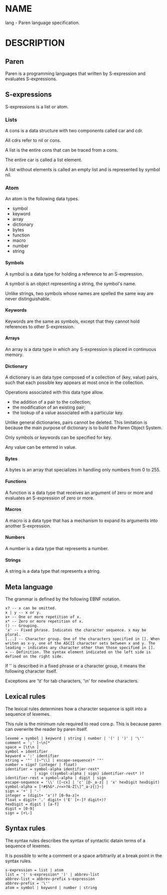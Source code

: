 # NAME
lang - Paren language specification.

# DESCRIPTION
## Paren
Paren is a programming languages that written by S-expression and evaluates S-expressions.

## S-expressions
S-expressions is a list or atom.

### Lists
A cons is a data structure with two components called car and cdr.

All cdrs refer to nil or cons.

A list is the entire cons that can be traced from a cons.

The entire car is called a list element.

A list without elements is called an empty list and is represented by symbol nil.

### Atom
An atom is the following data types.

- symbol
- keyword
- array
- dictionary
- bytes
- function
- macro
- number
- string

#### Symbols
A symbol is a data type for holding a reference to an S-expression.

A symbol is an object representing a string, the symbol's name.

Unlike strings, two symbols whose names are spelled the same way are never distinguishable.

#### Keywords
Keywords are the same as symbols, except that they cannot hold references to other S-expression.

#### Arrays
An array is a data type in which any S-expression is placed in continuous memory.

#### Dictionary
A dictionary is an data type composed of a collection of (key, value) pairs, such that each possible key appears at most once in the collection.

Operations associated with this data type allow.

- the addition of a pair to the collection;
- the modification of an existing pair;
- the lookup of a value associated with a particular key.

Unlike general dictionaries, pairs cannot be deleted. This limitation is because the main purpose of dictionary is to build the Paren Object System.

Only symbols or keywords can be specified for key.

Any value can be entered in value.

#### Bytes
A bytes is an array that specializes in handling only numbers from 0 to 255.

#### Functions
A function is a data type that receives an argument of zero or more and evaluates an S-expression of zero or more.

#### Macros
A macro is a data type that has a mechanism to expand its arguments into another S-expression.

#### Numbers
A number is a data type that represents a number.

#### Strings
A string is a data type that represents a string.

## Meta language
The grammar is defined by the following EBNF notation.

    x? -- x can be omitted.
    x | y -- x or y.
    x+ -- One or more repetition of x.
    x* -- Zero or more repetition of x.
    () -- Grouping.
    'x' -- Fixed phrase. Indicates the character sequence. x may be plural.
    [...] -- Character group. One of the characters specified in []. When writen as x-y, one of the ASCII character sets between x and y. The leading ~ indicates any character other than those specified in [].
    = -- Definition. The syntax element indicated on the left side is defined on the right side.

If '\' is described in a fixed phrase or a character group, it means the following character itself.

Exceptions are '\t' for tab characters, '\n' for newline characters.

## Lexical rules
The lexical rules determines how a character sequence is split into a sequence of lexemes.

This rule is the minimum rule required to read core.p. This is because paren can overwrite the reader by paren itself.

    lexeme = symbol | keyword | string | number | '(' | ')' | '\''
    comment = ';' [~\n]*
    space = [\t\n ]
    symbol = identifier
    keyword = ':' identifier
    string = '"' ([~"\\] | escape-sequence)* '"'
    number = sign? (integer | float)
    identifier = symbol-alpha identifier-rest*
                 | sign ((symbol-alpha | sign) identifier-rest* )?
    identifier-rest = symbol-alpha | digit | sign
    escape-sequence = '\\' ([~cx] | 'c' [@-_a-z] | 'x' hexDigit hexDigit)
    symbol-alpha = [!#$%&*./<=>?A-Z[\]^_a-z{|}~]
    sign = '+' | '-'
    integer = (digit+ 'x')? [0-9a-z]+
    float = digit+ '.' digit+ ('E' [+-]? digit+)?
    hexDigit = digit | [a-f]
    digit = [0-9]
    sign = [+\-]

## Syntax rules
The syntax rules describes the syntax of syntactic datain terms of a sequence of lexemes.

It is possible to write a comment or a space arbitrarily at a break point in the syntax rules.

    s-expression = list | atom
    list = '(' s-expression* ')' | abbrev-list
    abbrev-list = abbrev-prefix s-expression
    abbrev-prefix = '\''
    atom = symbol | keyword | number | string
